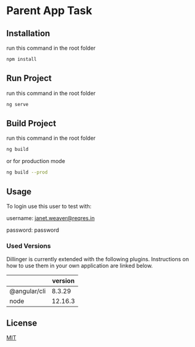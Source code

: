 # Parent App Task


## Installation

run this command in the root folder
```bash
npm install
```

## Run Project

run this command in the root folder
```bash
ng serve
```

## Build Project

run this command in the root folder
```bash
ng build
```
or for production mode
```bash
ng build --prod
```

## Usage

To login use this user to test with:

 username: janet.weaver@reqres.in 

 password: password




### Used Versions 

Dillinger is currently extended with the following plugins. Instructions on how to use them in your own application are linked below.

|   | version |
| ------ | ------ |
| @angular/cli| 8.3.29 |
| node| 12.16.3 |



## License
[MIT](https://choosealicense.com/licenses/mit/)